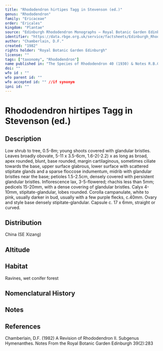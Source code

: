 ```yaml
---
title: "Rhododendron hirtipes Tagg in Stevenson (ed.)"
genus: "Rhododendron"
family: "Ericaceae"
order: "Ericales"
kingdom: "Plantae"
source: "Edinburgh Rhododendron Monographs – Royal Botanic Garden Edinburgh"
identifier: "https://data.rbge.org.uk/service/factsheets/Edinburgh_Rhododendron_Monographs.xhtml"
author: "Chamberlain, D.F."
created: "1982"
rights holder: "Royal Botanic Garden Edinburgh"
license: ""
tags: ["taxonomy", "Rhododendron"]
name published in: "The Species of Rhododendron 40 (1930) & Notes R.B.G. Edinb. 16: 97 (1931)."
doi: ""
wfo id : ""
wfo parent id: ""
wfo accepted id: "" //if synonym                      
ipni id: ""
---
```


                       

# Rhododendron hirtipes Tagg in Stevenson (ed.)

## Description
Low shrub to tree, 0.5-8m; young shoots covered with glandular bristles. Leaves broadly obovate, 5-11 x 3.5-6cm, 1.6-2(-2.2) x as long as broad, apex rounded, blunt, base rounded, margin cartilaginous, sometimes ciliate towards the base, upper surface glabrous, lower surface with scattered stipitate glands and a sparse floccose indumentum, midrib with glandular bristles near the base; petioles 1.5-2.5cm, densely covered with persistent glandular bristles. Inflorescence lax, 3-5-flowered; rhachis less than 5mm; pedicels 15-20mm, with a dense covering of glandular bristles. Calyx 4-10mm, stipitate-glandular, lobes rounded. Corolla campanulate, white to pink, usually darker in bud, usually with a few purple flecks, c.40mm. Ovary and style base densely stipitate-glandular. Capsule c. 17 x 6mm, straight or curved.

## Distribution
China (SE Xizang)

## Altitude


## Habitat
Ravines, wet conifer forest

## Nomenclatural History

                       
## Notes


## References

Chamberlain, D.F. (1982) A Revision of Rhododendron II. Subgenus Hymenanthes. Notes From the Royal Botanic Garden Edinburgh 39(2):283
